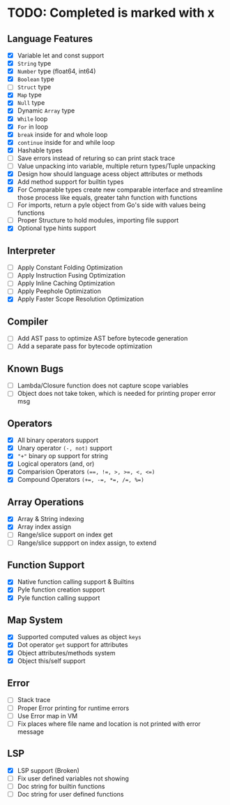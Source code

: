 # TODO: Completed is marked with x

## Language Features
- [x] Variable let and const support
- [x] `String` type
- [x] `Number` type (float64, int64)
- [x] `Boolean` type  
- [ ] `Struct` type
- [x] `Map` type
- [x] `Null` type
- [x]  Dynamic `Array` type
- [x] `While` loop
- [x] `For` in loop
- [x] `break` inside for and whole loop
- [x] `continue` inside for and while loop
- [x] Hashable types
- [ ] Save errors instead of returing so can print stack trace
- [ ] Value unpacking into variable, multiple return types/Tuple unpacking
- [x] Design how should language acess object attributes or methods
- [x] Add method support for builtin types
- [x] For Comparable types create new comparable interface and streamline those process like equals, greater tahn function with functions
- [ ] For imports, return a pyle object from Go's side with values being functions
- [ ] Proper Structure to hold modules, importing file support
- [x] Optional type hints support

## Interpreter
- [ ] Apply Constant Folding Optimization
- [ ] Apply Instruction Fusing Optimization
- [ ] Apply Inline Caching Optimization
- [ ] Apply Peephole Optimization
- [x] Apply Faster Scope Resolution Optimization

## Compiler
- [ ] Add AST pass to optimize AST before bytecode generation
- [ ] Add a separate pass for bytecode optimization

## Known Bugs
- [ ] Lambda/Closure function does not capture scope variables
- [ ] Object does not take token, which is needed for printing proper error msg

## Operators
- [x] All binary operators support
- [x] Unary operator `(-, not)` support
- [x] `"+"` binary op support for string
- [x] Logical operators (and, or)
- [x] Comparision Operators `(==, !=, >, >=, <, <=)`
- [x] Compound Operators `(+=, -=, *=, /=, %=)`

## Array Operations
- [x] Array & String indexing
- [x] Array index assign
- [ ] Range/slice support on index get
- [ ] Range/slice suppport on index assign, to extend

## Function Support
- [x] Native function calling support & Builtins
- [x] Pyle function creation support
- [x] Pyle function calling support

## Map System
- [x] Supported computed values as object `keys`
- [x] Dot operator `get` support for attributes
- [x] Object attributes/methods system
- [x] Object this/self support

## Error
- [ ] Stack trace
- [ ] Proper Error printing for runtime errors
- [ ] Use Error map in VM
- [ ] Fix places where file name and location is not printed with error message

## LSP
- [x] LSP support (Broken)
- [ ] Fix user defined variables not showing
- [ ] Doc string for builtin functions
- [ ] Doc string for user defined functions